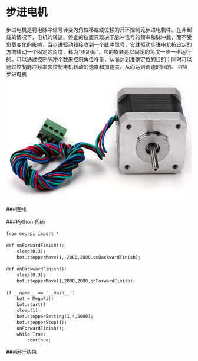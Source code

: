 # 步进电机
步进电机是将电脉冲信号转变为角位移或线位移的开环控制元步进电机件。在非超载的情况下，电机的转速、停止的位置只取决于脉冲信号的频率和脉冲数，而不受负载变化的影响，当步进驱动器接收到一个脉冲信号，它就驱动步进电机按设定的方向转动一个固定的角度，称为“步距角”，它的旋转是以固定的角度一步一步运行的。可以通过控制脉冲个数来控制角位移量，从而达到准确定位的目的；同时可以通过控制脉冲频率来控制电机转动的速度和加速度，从而达到调速的目的。
###步进电机
![stepper](stepper_motor.jpg)

###连线

###Python 代码
```
from megapi import *

def onForwardFinish():
	sleep(0.3);
	bot.stepperMove(1,-2000,2000,onBackwardFinish);

def onBackwardFinish():
	sleep(0.3);
	bot.stepperMove(1,2000,2000,onForwardFinish);

if __name__ == '__main__':
	bot = MegaPi()
	bot.start()
	sleep(1);
	bot.stepperSetting(1,4,5000);
	bot.stepperStop(1);
	onForwardFinish();
	while True:
		continue;
```
###运行结果